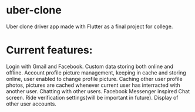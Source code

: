 # uber-clone
 Uber clone driver app made with Flutter as a final project for college.
 
# Current features:
 Login with Gmail and Facebook.
 Custom data storing both online and offline.
 Account profile picture management, keeping in cache and storing online, user enabled to change profile picture.
 Caching other user profile photos, pictures are cached whenever current user has interracted with another user.
 Chatting with other users.
 Facebook Messenger inspired Chat screen.
 Ride verification settings(will be important in future).
 Display of other user accounts.

